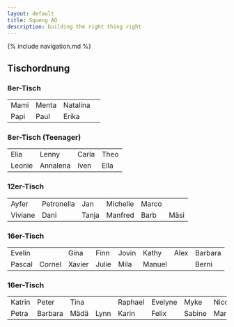 ```yaml
---
layout: default
title: Squeng AG
description: building the right thing right
---
```


{% include navigation.md %}

## Tischordnung

### 8er-Tisch

<table>
  <tr>
    <td>Mami</td>
    <td>Menta</td>
    <td>Natalina</td>
    <td></td>
  </tr>
  <tr>
    <td>Papi</td>
    <td>Paul</td>
    <td>Erika</td>
    <td></td>
  </tr>
</table>

### 8er-Tisch (Teenager)

<table>
  <tr>
    <td>Elia</td>
    <td>Lenny</td>
    <td>Carla</td>
    <td>Theo</td>
  </tr>
  <tr>
    <td>Leonie</td>
    <td>Annalena</td>
    <td>Iven</td>
    <td>Ella</td>
  </tr>
</table>

### 12er-Tisch

<table>
  <tr>
    <td>Ayfer</td>
    <td>Petronella</td>
    <td>Jan</td>
    <td>Michelle</td>
    <td>Marco</td>
    <td></td>
  </tr>
  <tr>
    <td>Viviane</td>
    <td>Dani</td>
    <td>Tanja</td>
    <td>Manfred</td>
    <td>Barb</td>
    <td>Mäsi</td>
  </tr>
</table>

### 16er-Tisch

<table>
  <tr>
    <td>Evelin</td>
    <td></td>
    <td>Gina</td>
    <td>Finn</td>
    <td>Jovin</td>
    <td>Kathy</td>
    <td>Alex</td>
    <td>Barbara</td>
  </tr>
  <tr>
    <td>Pascal</td>
    <td>Cornel</td>
    <td>Xavier</td>
    <td>Julie</td>
    <td>Mila</td>
    <td>Manuel</td>
    <td></td>
    <td>Berni</td>
  </tr>
</table>

### 16er-Tisch

<table>
  <tr>
    <td>Katrin</td>
    <td>Peter</td>
    <td>Tina</td>
    <td></td>
    <td>Raphael</td>
    <td>Evelyne</td>
    <td>Myke</td>
    <td>Nicole</td>
  </tr>
  <tr>
    <td>Petra</td>
    <td>Barbara</td>
    <td>Mädä</td>
    <td>Lynn</td>
    <td>Karin</td>
    <td>Felix</td>
    <td>Sabine</td>
    <td>Markus</td>
  </tr>
</table>

